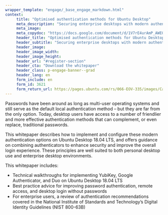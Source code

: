 ```yaml
---
wrapper_template: "engage/_base_engage_markdown.html"
context:
     title: "Optimised authentication methods for Ubuntu Desktop"
     meta_description: "Securing enterprise desktops with modern authentication options"
     meta_image: 
     meta_copydoc: "https://docs.google.com/document/d/1V7rE4urAmP_AWEOPMGut27kaJOeip3kfkEqJHZf7wQg/edit?usp=sharing"
     header_title: "Optimised authentication methods for Ubuntu Desktop"
     header_subtitle: "Securing enterprise desktops with modern authentication options"
     header_image: 
     header_image_width:
     header_image_height:
     header_url: "#register-section"
     header_cta: "Download the whitepaper"
     header_class: p-engage-banner--grad
     header_lang: en
     form_include: en
     form_id: 3621
     form_return_url: https://pages.ubuntu.com/rs/066-EOV-335/images/Canonical_Authentication%20for%20Ubuntu%20Desktop_V6.pdf
---
```


Passwords have been around as long as multi-user operating systems and still serve as the default local authentication method – but they are far from the only option. Today, desktop users have access to a number of friendlier and more effective authentication methods that can complement, or even replace, traditional passwords.

This whitepaper describes how to implement and configure these modern authentication options on Ubuntu Desktop 18.04 LTS, and offers guidance on combining authenticators to enhance security and improve the overall login experience. These principles are well suited to both personal desktop use and enterprise desktop environments. 

This whitepaper includes:

- Technical walkthroughs for implementing YubiKey, Google Authenticator, and Duo on Ubuntu Desktop 18.04 LTS
- Best practice advice for improving password authentication, remote access, and desktop login without passwords
- For enterprise users, a review of authentication recommendations covered in the National Institute of Standards and Technology’s Digital Identity Guidelines (NIST 800-63B)